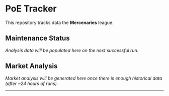 # PoE Tracker

This repository tracks data the **Mercenaries** league.

## Maintenance Status

<!-- START_MAINTENANCE -->
*Analysis data will be populated here on the next successful run.*
<!-- END_MAINTENANCE -->

## Market Analysis

<!-- START_ANALYSIS -->
*Market analysis will be generated here once there is enough historical data (after ~24 hours of runs).*
<!-- END_ANALYSIS -->

---
